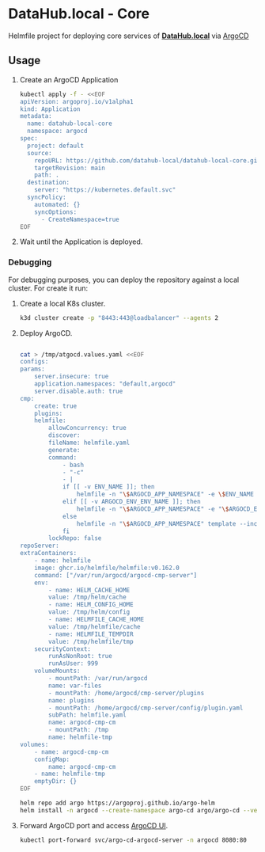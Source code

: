 # DataHub.local - Core

Helmfile project for deploying core services of [**DataHub.local**](https://datahub-local.alvsanand.com/) via [ArgoCD](https://argo-cd.readthedocs.io/en/stable/)

## Usage

1. Create an ArgoCD Application

    ```bash
    kubectl apply -f - <<EOF
    apiVersion: argoproj.io/v1alpha1
    kind: Application
    metadata:
      name: datahub-local-core
      namespace: argocd
    spec:
      project: default
      source:
        repoURL: https://github.com/datahub-local/datahub-local-core.git
        targetRevision: main
        path: .
      destination:
        server: "https://kubernetes.default.svc"
      syncPolicy:
        automated: {}
        syncOptions:
          - CreateNamespace=true
    EOF
    ```

2. Wait until the Application is deployed.

### Debugging

For debugging purposes, you can deploy the repository against a local cluster. For create it run:

1. Create a local K8s cluster.

    ```bash
    k3d cluster create -p "8443:443@loadbalancer" --agents 2
    ```

2. Deploy ArgoCD.

    ```bash

    cat > /tmp/atgocd.values.yaml <<EOF
    configs:
    params:
        server.insecure: true
        application.namespaces: "default,argocd"
        server.disable.auth: true
    cmp:
        create: true
        plugins:
        helmfile:
            allowConcurrency: true
            discover:
            fileName: helmfile.yaml
            generate:
            command:
                - bash
                - "-c"
                - |
                if [[ -v ENV_NAME ]]; then
                    helmfile -n "\$ARGOCD_APP_NAMESPACE" -e \$ENV_NAME template --include-crds -q
                elif [[ -v ARGOCD_ENV_ENV_NAME ]]; then
                    helmfile -n "\$ARGOCD_APP_NAMESPACE" -e "\$ARGOCD_ENV_ENV_NAME" template --include-crds -q
                else
                    helmfile -n "\$ARGOCD_APP_NAMESPACE" template --include-crds -q
                fi
            lockRepo: false
    repoServer:
    extraContainers:
        - name: helmfile
        image: ghcr.io/helmfile/helmfile:v0.162.0
        command: ["/var/run/argocd/argocd-cmp-server"]
        env:
            - name: HELM_CACHE_HOME
            value: /tmp/helm/cache
            - name: HELM_CONFIG_HOME
            value: /tmp/helm/config
            - name: HELMFILE_CACHE_HOME
            value: /tmp/helmfile/cache
            - name: HELMFILE_TEMPDIR
            value: /tmp/helmfile/tmp
        securityContext:
            runAsNonRoot: true
            runAsUser: 999
        volumeMounts:
            - mountPath: /var/run/argocd
            name: var-files
            - mountPath: /home/argocd/cmp-server/plugins
            name: plugins
            - mountPath: /home/argocd/cmp-server/config/plugin.yaml
            subPath: helmfile.yaml
            name: argocd-cmp-cm
            - mountPath: /tmp
            name: helmfile-tmp
    volumes:
        - name: argocd-cmp-cm
        configMap:
            name: argocd-cmp-cm
        - name: helmfile-tmp
        emptyDir: {}
    EOF

    helm repo add argo https://argoproj.github.io/argo-helm
    helm install -n argocd --create-namespace argo-cd argo/argo-cd --version 6.7.17 --values /tmp/atgocd.values.yaml
    ```

3. Forward ArgoCD port and access [ArgoCD UI](http://localhost:8080).

    ```bash
    kubectl port-forward svc/argo-cd-argocd-server -n argocd 8080:80
    ```
